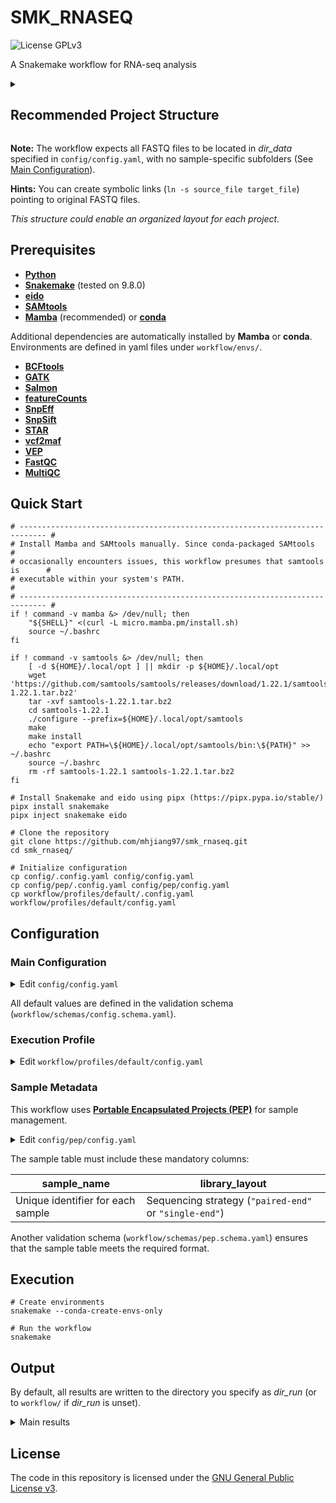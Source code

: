 <!-- markdownlint-configure-file {"no-inline-html": {"allowed_elements": ["code", "details", "h2", "summary"]}} -->

# SMK_RNASEQ

![License GPLv3](https://img.shields.io/badge/License-GPLv3-blue.svg)

A Snakemake workflow for RNA-seq analysis

<details>

<summary><h2>Recommended Project Structure</h2></summary>

```text
project/
├── analysis/
│   └── rnaseq/
│       └── ...                # Outputs of this workflow
├── code/
│   └── rnaseq/
│       └── smk_rnaseq/        # This workflow
├── data/
│   └── rnaseq/
│       ├── *.fq.gz            # Single-end reads
│       ├── *_R1.fq.gz         # Paired-end forward reads
│       └── *_R2.fq.gz         # Paired-end reverse reads
└── doc/
```

</details>

**Note:** The workflow expects all FASTQ files to be located in *dir_data* specified in `config/config.yaml`, with no sample-specific subfolders (See [Main Configuration](#main-configuration)).

**Hints:** You can create symbolic links (`ln -s source_file target_file`) pointing to original FASTQ files.

*This structure could enable an organized layout for each project.*

## Prerequisites

- [**Python**](https://www.python.org)
- [**Snakemake**](https://snakemake.github.io) (tested on 9.8.0)
- [**eido**](https://pep.databio.org/eido/)
- [**SAMtools**](https://www.htslib.org)
- [**Mamba**](https://mamba.readthedocs.io/en/latest/) (recommended) or [**conda**](https://docs.conda.io/projects/conda/en/stable/)

Additional dependencies are automatically installed by **Mamba** or **conda**. Environments are defined in yaml files under `workflow/envs/`.

- [**BCFtools**](http://samtools.github.io/bcftools/)
- [**GATK**](https://gatk.broadinstitute.org/hc/en-us)
- [**Salmon**](https://combine-lab.github.io/salmon/)
- [**featureCounts**](https://subread.sourceforge.net/featureCounts.html)
- [**SnpEff**](https://pcingola.github.io/)
- [**SnpSift**](https://pcingola.github.io/)
- [**STAR**](https://github.com/alexdobin/STAR)
- [**vcf2maf**](https://github.com/mskcc/vcf2maf)
- [**VEP**](https://www.ensembl.org/info/docs/tools/vep/index.html)
- [**FastQC**](https://www.bioinformatics.babraham.ac.uk/projects/fastqc/)
- [**MultiQC**](https://multiqc.info/)

## Quick Start

```shell
# ---------------------------------------------------------------------------- #
# Install Mamba and SAMtools manually. Since conda-packaged SAMtools           #
# occasionally encounters issues, this workflow presumes that samtools is      #
# executable within your system's PATH.                                        #
# ---------------------------------------------------------------------------- #
if ! command -v mamba &> /dev/null; then
    "${SHELL}" <(curl -L micro.mamba.pm/install.sh)
    source ~/.bashrc
fi

if ! command -v samtools &> /dev/null; then
    [ -d ${HOME}/.local/opt ] || mkdir -p ${HOME}/.local/opt
    wget 'https://github.com/samtools/samtools/releases/download/1.22.1/samtools-1.22.1.tar.bz2'
    tar -xvf samtools-1.22.1.tar.bz2
    cd samtools-1.22.1
    ./configure --prefix=${HOME}/.local/opt/samtools
    make
    make install
    echo "export PATH=\${HOME}/.local/opt/samtools/bin:\${PATH}" >> ~/.bashrc
    source ~/.bashrc
    rm -rf samtools-1.22.1 samtools-1.22.1.tar.bz2
fi

# Install Snakemake and eido using pipx (https://pipx.pypa.io/stable/)
pipx install snakemake
pipx inject snakemake eido

# Clone the repository
git clone https://github.com/mhjiang97/smk_rnaseq.git
cd smk_rnaseq/

# Initialize configuration
cp config/.config.yaml config/config.yaml
cp config/pep/.config.yaml config/pep/config.yaml
cp workflow/profiles/default/.config.yaml workflow/profiles/default/config.yaml
```

## Configuration

### Main Configuration

<details>

<summary>Edit <code>config/config.yaml</code></summary>

```yaml
quantification: true                                                                                # Whether to perform quantification (Default: true)
quantification_te: false                                                                            # Whether to perform transposable element quantification (Default: false)
mutation: true                                                                                      # Whether to perform mutation calling (Default: true)

dir_run: /projects/project_xxx/analysis/rnaseq                                                      # Output directory (Optional)
dir_data: /projects/project_xxx/data/rnaseq                                                         # Directory for raw FASTQ files (Required)

mapper: star                                                                                        # Alignment tool (Default: "star")
quantifier: salmon                                                                                  # Quantification tool (Default: "salmon")
annotators:                                                                                         # Variant annotation tools (Defaults: ["vep", "snpeff"])
  - vep
  - snpeff

species: homo_sapiens                                                                               # Species (Default: "homo_sapiens")
genome: GRCh38                                                                                      # Genome assembly (Default: "GRCh38")

index_salmon: /doc/tool/quantifier/salmon/GRCh38                                                    # Salmon index (Required. If doesn't exist, it will be generated)
index_star: /doc/tool/mapper/star/GRCh38                                                            # STAR index (Required. If doesn't exist, it will be generated)

gtf: /doc/ref/GRCh38/gtf/gencode.v44.annotation.gtf                                                 # GTF file (Required)
gtf_te: /doc/tool/TE/gtf/hg38_gencode_rmsk_indi.gtf                                                 # GTF file for transposable elements (Optional)
fasta: /doc/ref/GRCh38/fasta/GRCh38.primary_assembly.genome.fa                                      # Genome FASTA file (Required)
fasta_transcriptome: /doc/ref/GRCh38/fasta/gencode.v44.transcripts.fa                               # Transcriptome FASTA file (Required)

polymorphism_known:                                                                                 # Known polymorphism VCF files used by GATK BaseRecalibrator (Required)
  - /doc/db/igenomes/gatk/GRCh38/Annotation/GATKBundle/dbsnp_146.hg38.vcf.gz
  - /doc/db/igenomes/gatk/GRCh38/Annotation/GATKBundle/beta/Homo_sapiens_assembly38.known_indels.vcf.gz
  - /doc/db/igenomes/gatk/GRCh38/Annotation/GATKBundle/Mills_and_1000G_gold_standard.indels.hg38.vcf.gz
  - /doc/db/igenomes/gatk/GRCh38/Annotation/GATKBundle/1000G_omni2.5.hg38.vcf.gz

dbsnp: /doc/db/igenomes/gatk/GRCh38/Annotation/GATKBundle/dbsnp_146.hg38.vcf.gz                     # dbSNP VCF file used by HaplotypeCaller (Required)
pon: /doc/db/igenomes/gatk/GRCh38/Annotation/GATKBundle/1000g_pon.hg38.vcf.gz                       # Panel of Normals (Required)
resource_germline: /doc/db/igenomes/gatk/GRCh38/Annotation/GATKBundle/af-only-gnomad.hg38.vcf.gz    # Germline resource (Required)

check_annotations: false                                                                            # Whether to check VCF files annotated by VEP and SnpEff by counting lines (Default: false)
cache_vep: /.vep                                                                                    # Cache directory for VEP
cache_snpeff: /doc/tool/annotator/snpeff                                                            # Cache directory for SnpEff
version_vep: 114                                                                                    # VEP cache version (Default: 114)
version_snpeff: "105"                                                                               # SnpEff cache version (Default: "105")

min_reads: 3                                                                                        # Minimum number of supporting reads (Default: 3)
min_coverage: 10                                                                                    # Minimum coverage required for a mutation site to be considered (Default: 10)
min_qual_mapping: 20

suffixes_fastq:                                                                                     # Suffixes for FASTQ files (Defaults: {paired-end: ["_R1.fq.gz", "_R2.fq.gz"], single-end: ".fq.gz"})
  paired-end:
    - "_R1.fq.gz"
    - "_R2.fq.gz"
  single-end: ".fq.gz"

clean_fq: true                                                                                      # Whether to run Fastp to trim raw FASTQ files (Default: true)
run_fastqc: true                                                                                    # Whether to run FastQC to generate quality control reports (Default: true)
run_multiqc: true                                                                                   # Whether to run MultiQC to aggregate QC reports (Default: true)

args_extra:                                                                                         # Extra arguments for tools (Optional)
  haplotypecaller: "--annotation OrientationBiasReadCounts"
  mutect2: "--tumor-lod-to-emit 2"
  filter_mutect_calls: "-read-filter NotSupplementaryAlignmentReadFilter"
```

</details>

All default values are defined in the validation schema (`workflow/schemas/config.schema.yaml`).

### Execution Profile

<details>

<summary>Edit <code>workflow/profiles/default/config.yaml</code></summary>

```yaml
software-deployment-method:
  - conda
conda-prefix: /.snakemake/envs/smk_rnaseq
scheduler: greedy
rerun-trigger: mtime
printshellcmds: True
keep-incomplete: True
cores: 80
resources:
  mem_mb: 500000  # 500GB
default-resources:
  mem_mb: 5000  # 5GB
set-threads:
  salmon: 4
  salmon_index: 10
  featurecounts_transposable_elements: 4
  star: 10
  star_index: 10
  haplotypecaller: 10
  mutect2: 10
  vep: 10
  fastp_paired_end: 4
  fastp_single_end: 4
  fastqc: 4
set-resources:
  star:
    mem_mb: 100000  # 100GB
  mark_duplicates:
    mem_mb: 50000  # 50GB
  split_n_cigar_reads:
    mem_mb: 100000  # 100GB
  base_recalibrator:
    mem_mb: 50000  # 50GB
  apply_bqsr:
    mem_mb: 50000  # 50GB
  haplotypecaller:
    mem_mb: 100000  # 100GB
  mutect2:
    mem_mb: 100000  # 100GB
  filter_mutect_calls:
    mem_mb: 50000  # 50GB
  snpeff:
    mem_mb: 50000  # 50GB
```

</details>

### Sample Metadata

This workflow uses [**Portable Encapsulated Projects (PEP)**](https://pep.databio.org/) for sample management.

<details>

<summary>Edit <code>config/pep/config.yaml</code></summary>

```yaml
pep_version: 2.1.0
sample_table: samples.csv    # Path to the sample table (Required)
```

</details>

The sample table must include these mandatory columns:

| **sample_name**                   | **library_layout**                                     |
| --------------------------------- | ------------------------------------------------------ |
| Unique identifier for each sample | Sequencing strategy (`"paired-end"` or `"single-end"`) |

Another validation schema (`workflow/schemas/pep.schema.yaml`) ensures that the sample table meets the required format.

## Execution

```shell
# Create environments
snakemake --conda-create-envs-only

# Run the workflow
snakemake
```

## Output

By default, all results are written to the directory you specify as *dir_run* (or to `workflow/` if *dir_run* is unset).

<details>

<summary>Main results</summary>

- **fastp/**
  - Trimmed reads: `{sample}/{sample}[_R1/_R2].fq.gz`

- **fastqc/**
  - Raw reads: `{sample}/{sample}[_1/_2]_fastqc.html`
  - Trimmed reads: `fastp/{sample}/{sample}[_1/_2]_fastqc.html`

- **multiqc/**
  - Pre-trimming summary: `multiqc_report.html`
  - Post-trimming summary: `fastp/multiqc_report.html`

- **salmon/**
  - Transcript-level abundance estimates: `{sample}/quant.sf`

- **featurecounts/**
  - Transposable element counts: `te.tsv`
  - Using unique mapping reads: `te.unique.tsv`
  - Allow overlap between reads and features: `te.unique.overlap.tsv`

- **star/**
  - Initial sorted alignment: `{sample}/{sample}.sorted.bam`
  - Final processed BAM: `{sample}/{sample}.sorted.md.splitn.recal.bam`

- **haplotypecaller/**
  - Raw calls: `{sample}/{sample}.vcf`
  - Hard-filtered variants:
    - SNVs: `{sample}/{sample}.snvs.vcf`
    - Indels: `{sample}/{sample}.indels.vcf`
  - Annotated variants:
    - SnpEff: `{sample}/{sample}.[snvs/indels].snpeff.[vcf/tsv]`
    - VEP: `{sample}/{sample}.[snvs/indels].vep.[vcf/maf]`

</details>

## License

The code in this repository is licensed under the [GNU General Public License v3](http://www.gnu.org/licenses/gpl-3.0.html).
